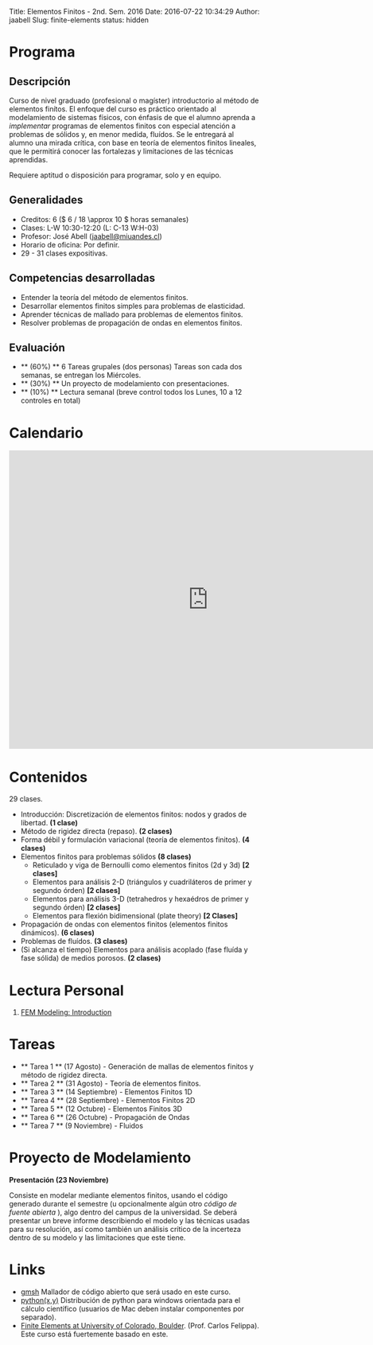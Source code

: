 Title: Elementos Finitos - 2nd. Sem. 2016
Date: 2016-07-22 10:34:29
Author: jaabell
Slug: finite-elements
status: hidden

Programa
============

## Descripción

Curso de nivel graduado (profesional o magíster) introductorio al método de elementos finítos. El enfoque del curso es práctico orientado al modelamiento de sistemas físicos, con énfasis de que el alumno aprenda a *implementar* programas de elementos finitos con especial atención a problemas de sólidos y, en menor medida, fluídos. Se le entregará al alumno una mirada crítica, con base en teoría de elementos finitos lineales, que le permitirá conocer las fortalezas y limitaciones de las técnicas aprendidas. 

Requiere aptitud o disposición para programar, solo y en equipo. 

## Generalidades

- Creditos: 6 (\$ 6 / 18 \\approx 10 \$ horas semanales)
- Clases: L-W 10:30-12:20 (L: C-13 W:H-03)
- Profesor: José Abell (jaabell@miuandes.cl)
- Horario de oficina: Por definir.
- 29 - 31 clases expositivas.

## Competencias desarrolladas

- Entender la teoría del método de elementos finitos.
- Desarrollar elementos finitos simples para problemas de elasticidad.
- Aprender técnicas de mallado para problemas de elementos finitos.
- Resolver problemas de propagación de ondas en elementos finitos.

## Evaluación

- ** (60%) ** 6 Tareas grupales (dos personas) Tareas son cada dos semanas, se entregan los Miércoles. 
- ** (30%) ** Un proyecto de modelamiento con presentaciones. 
- ** (10%) ** Lectura semanal (breve control todos los Lunes, 10 a 12 controles en total) 


Calendario 
============

<iframe src="https://calendar.google.com/calendar/embed?src=68hj1a9pjm988hq9avip7ggus0%40group.calendar.google.com&ctz=America/Santiago" style="border: 0" width="800" height="600" frameborder="0" scrolling="no"></iframe>


Contenidos
============

29 clases.

- Introducción: Discretización de elementos finitos: nodos y grados de libertad.                    **(1 clase)**
- Método de rigidez directa (repaso).                                                               **(2 clases)**
- Forma débil y formulación variacional (teoría de elementos finitos).                              **(4 clases)**
- Elementos finitos para problemas sólidos                                                          **(8 clases)**
  + Reticulado y viga de Bernoulli como elementos finitos (2d y 3d)                                 **[2 clases]**
  + Elementos para análisis 2-D (triángulos y cuadriláteros de primer y segundo órden)              **[2 clases]**
  + Elementos para análisis 3-D (tetrahedros y hexaédros de primer y segundo órden)                 **[2 clases]**
  + Elementos para flexión bidimensional (plate theory)                                             **[2 Clases]**
- Propagación de ondas con elementos finitos (elementos finitos dinámicos).                         **(6 clases)**
- Problemas de fluídos.                                                                             **(3 clases)**
- (Si alcanza el tiempo) Elementos para análisis acoplado (fase fluída y fase sólida) de medios porosos. **(2 clases)**


Lectura Personal
============

1. [FEM Modeling: Introduction](http://www.colorado.edu/engineering/CAS/courses.d/IFEM.d/IFEM.Ch06.d/IFEM.Ch06.pdf) 


Tareas 
============

- ** Tarea 1 ** (17 Agosto)      - Generación de mallas de elementos finitos y método de rigidez directa. 
- ** Tarea 2 ** (31 Agosto)      - Teoría de elementos finitos.
- ** Tarea 3 ** (14 Septiembre)  - Elementos Finitos 1D
- ** Tarea 4 ** (28 Septiembre)  - Elementos Finitos 2D 
- ** Tarea 5 ** (12 Octubre)     - Elementos Finitos 3D
- ** Tarea 6 ** (26 Octubre)     - Propagación de Ondas
- ** Tarea 7 ** (9 Noviembre)    - Fluidos   


Proyecto de Modelamiento
============

**Presentación (23 Noviembre)**

Consiste en modelar mediante elementos finitos, usando el código generado durante el semestre (u opcionalmente algún otro *código de fuente abierta* ), algo dentro del campus de la universidad. Se deberá presentar un breve informe describiendo el modelo y las técnicas usadas para su resolución, así como también un análisis crítico de la incerteza dentro de su modelo y las limitaciones que este tiene. 


Links
============

- [gmsh](http://gmsh.info/) Mallador de código abierto que será usado en este curso. 
- [python(x,y)](https://python-xy.github.io/) Distribución de python para windows orientada para el cálculo científico (usuarios de Mac deben instalar componentes por separado). 
- [Finite Elements at University of Colorado, Boulder](http://www.colorado.edu/engineering/CAS/courses.d/IFEM.d/Home.html).  (Prof. Carlos Felippa). Este curso está fuertemente basado en este. 